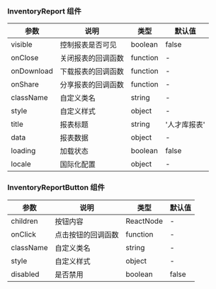### InventoryReport 组件

| 参数 | 说明 | 类型 | 默认值 |
| --- | --- | --- | --- |
| visible | 控制报表是否可见 | boolean | false |
| onClose | 关闭报表的回调函数 | function | - |
| onDownload | 下载报表的回调函数 | function | - |
| onShare | 分享报表的回调函数 | function | - |
| className | 自定义类名 | string | - |
| style | 自定义样式 | object | - |
| title | 报表标题 | string | '人才库报表' |
| data | 报表数据 | object | - |
| loading | 加载状态 | boolean | false |
| locale | 国际化配置 | object | - |

### InventoryReportButton 组件

| 参数 | 说明 | 类型 | 默认值 |
| --- | --- | --- | --- |
| children | 按钮内容 | ReactNode | - |
| onClick | 点击按钮的回调函数 | function | - |
| className | 自定义类名 | string | - |
| style | 自定义样式 | object | - |
| disabled | 是否禁用 | boolean | false |
